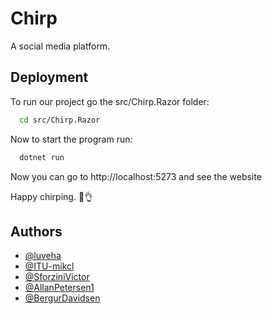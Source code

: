 # Chirp

A social media platform.

## Deployment

To run our project go the src/Chirp.Razor folder:

```bash
  cd src/Chirp.Razor
```

Now to start the program run:

```bash
  dotnet run
```

Now you can go to http://localhost:5273 and see the website

Happy chirping. 🤠👌

## Authors

- [@luveha](https://github.com/luveha)
- [@ITU-mikcl](https://github.com/ITU-mikcl)
- [@SforziniVictor](https://github.com/SforziniVictor)
- [@AllanPetersen1](https://github.com/AllanPetersen1)
- [@BergurDavidsen](https://github.com/BergurDavidsen)